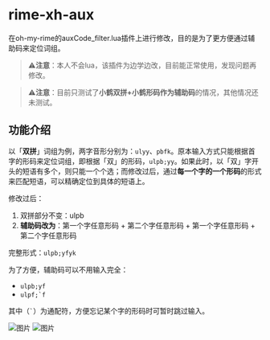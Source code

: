 # rime-xh-aux
在oh-my-rime的auxCode_filter.lua插件上进行修改，目的是为了更方便通过辅助码来定位词组。

> ⚠️**注意**：本人不会lua，该插件为边学边改，目前能正常使用，发现问题再修改。

> ⚠️**注意**：目前只测试了**小鹤双拼+小鹤形码作为辅助码**的情况，其他情况还未测试。

## 功能介绍
以「**双拼**」词组为例，两字音形分别为：`ulyy`、`pbfk`。原本输入方式只能根据首字的形码来定位词组，即根据「双」的形码，`ulpb;yy`。如果此时，以「双」字开头的短语有多个，则只能一个个选；而修改过后，通过**每一个字的一个形码**的形式来匹配短语，可以精确定位到具体的短语上。

修改过后：
1. 双拼部分不变：ulpb
2. **辅助码改为**：第一个字任意形码 + 第二个字任意形码 + 第一个字任意形码 + 第二个字任意形码

完整形式：`ulpb;yfyk`

为了方便，辅助码可以不用输入完全：
- `ulpb;yf`
- ``ulpf;`f``

其中（`` ` ``）为通配符，方便忘记某个字的形码时可暂时跳过输入。

![图片](https://github.com/user-attachments/assets/afdcecc5-f0b9-43c8-8ee0-cbb0273011ef)
![图片](https://github.com/user-attachments/assets/3fa58ab2-87aa-4a1b-8660-59487dab7088)


